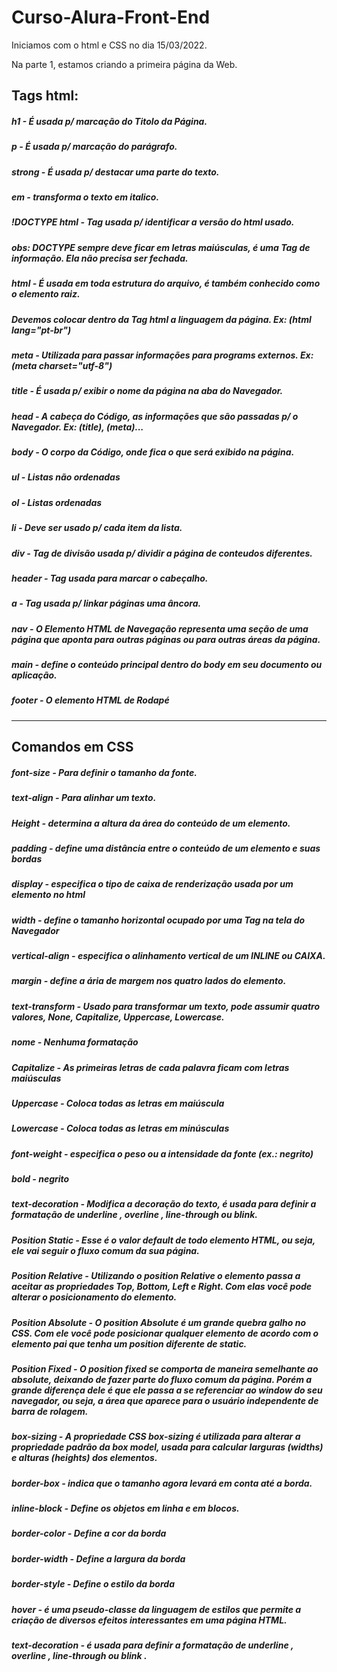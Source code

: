 # Curso-Alura-Front-End

Iniciamos com o html e CSS no dia 15/03/2022.

Na parte 1, estamos criando a primeira página da Web.

## **Tags html:** 

##### h1 - É usada p/ marcação do Titolo da Página.

##### p - É usada p/ marcação do parágrafo.

##### strong - É usada p/ destacar uma parte do texto.

##### em - transforma o texto em italico.

##### !DOCTYPE html - Tag usada p/ identificar a versão do html usado.

##### obs: DOCTYPE sempre deve ficar em letras maiúsculas, é uma Tag de informação. Ela não precisa ser fechada.

##### html - É usada em toda estrutura do arquivo, é também conhecido como o elemento raiz.

##### Devemos colocar dentro da Tag html a linguagem da página. Ex: (html lang="pt-br")

##### meta - Utilizada para passar informações para programs externos. Ex: (meta charset="utf-8")

##### title -  É usada p/ exibir o nome da página na aba do Navegador.

##### head - A cabeça do Código, as informações que são passadas p/ o Navegador. Ex: (title), (meta)...

##### body - O corpo da Código, onde fica o que será exibido na página.

##### ul - Listas não ordenadas

##### ol - Listas ordenadas

##### li - Deve ser usado p/ cada item da lista.

##### div - Tag de divisão usada p/ dividir a página de conteudos diferentes.

##### header - Tag usada para marcar o cabeçalho.

##### a - Tag usada p/ linkar páginas uma âncora.

##### nav - O Elemento HTML de Navegação representa uma seção de uma página que aponta para outras páginas ou para outras áreas da página.

##### main - define o conteúdo principal dentro do body em seu documento ou aplicação.

##### footer - O elemento HTML de Rodapé


-------------------------------------
 

## **Comandos em CSS**

##### font-size - Para definir o tamanho da fonte.

##### text-align - Para alinhar um texto.

##### Height - determina a altura da área do conteúdo de um elemento.

##### padding - define uma distância entre o conteúdo de um elemento e suas bordas

##### display - especifica o tipo de caixa de renderização usada por um elemento no html

##### width - define o tamanho horizontal ocupado por uma Tag na tela do Navegador

##### vertical-align - especifica o alinhamento vertical de um INLINE ou CAIXA.

##### margin - define a ária de margem nos quatro lados do elemento.

##### text-transform - Usado para transformar um texto, pode assumir quatro valores, None, Capitalize, Uppercase, Lowercase.

##### nome - Nenhuma formatação

##### Capitalize - As primeiras letras de cada palavra ficam com letras maiúsculas

##### Uppercase - Coloca todas as letras em maiúscula

##### Lowercase - Coloca todas as letras em minúsculas

##### font-weight - especifica o peso ou a intensidade da fonte (ex.: negrito)

##### bold - negrito

##### text-decoration - Modifica a decoração do texto, é usada para definir a formatação de underline , overline , line-through ou blink.

##### Position Static - Esse é o valor default de todo elemento HTML, ou seja, ele vai seguir o fluxo comum da sua página.

##### Position Relative - Utilizando o position Relative o elemento passa a aceitar as propriedades Top, Bottom, Left e Right. Com elas você pode alterar o posicionamento do elemento.

##### Position Absolute - O position Absolute é um grande quebra galho no CSS. Com ele você pode posicionar qualquer elemento de acordo com o elemento pai que tenha um position diferente de static.

##### Position Fixed - O position fixed se comporta de maneira semelhante ao absolute, deixando de fazer parte do fluxo comum da página. Porém a grande diferença dele é que ele passa a se referenciar ao window do seu navegador, ou seja, a área que aparece para o usuário independente de barra de rolagem.

##### box-sizing - A propriedade CSS box-sizing é utilizada para alterar a propriedade padrão da box model, usada para calcular larguras (widths) e alturas (heights) dos elementos.

##### border-box - indica que o tamanho agora levará em conta até a borda.

##### inline-block - Define os objetos em linha e em blocos.

##### border-color - Define a cor da borda

##### border-width - Define a largura da borda

##### border-style - Define o estilo da borda

##### hover - é uma pseudo-classe da linguagem de estilos que permite a criação de diversos efeitos interessantes em uma página HTML.

##### text-decoration - é usada para definir a formatação de underline , overline , line-through ou blink .